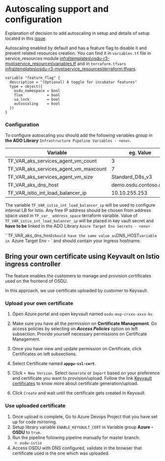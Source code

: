 # Autoscaling support and configuration

Explanation of decision to add autoscaling in setup and details of setup located in this [issue](https://community.opengroup.org/osdu/platform/deployment-and-operations/infra-azure-provisioning/-/issues/167).

Autoscaling enabled by default and has a feature flag to disable it and prevent related resources creation. You can find it in `variables.tf` file in service_resources module [infra\templates\osdu-r3-mvp\service_resources\variables.tf](\infra\templates\osdu-r3-mvp\service_resources\variables.tf) and in `terraform.tfvars` [infra\templates\osdu-r3-mvp\service_resources\terraform.tfvars](infra\templates\osdu-r3-mvp\service_resources\terraform.tfvars). 

```
variable "feature_flag" {
  description = "(Optional) A toggle for incubator features"
  type = object({
    osdu_namespace = bool
    flux           = bool
    sa_lock        = bool
    autoscaling    = bool
  })
}
```

### Configuration

To configure autoscaling you should add the following variables group in **the ADO Library** `Infrastructure Pipeline Variables - <env>`. 

| Variable                              | eg. Value             |
| ------------------------------------- | --------------------- |
| TF_VAR_aks_services_agent_vm_count    | 3                     |
| TF_VAR_aks_services_agent_vm_maxcount | 7                     |
| TF_VAR_aks_services_agent_vm_size     | Standard_D8s_v3       |
| TF_VAR_aks_dns_host                   | demo.osdu.contoso.com |
| TF_VAR_istio_int_load_balancer_ip     | 10.10.255.253         |

The variable `TF_VAR_istio_int_load_balancer_ip` will be used to configure internal LB for Istio. Any free IP address should be chosen from address space used in `TF_var_ address_space` terraform variable. Value of `TF_VAR_istio_int_load_balancer_ip` will be placed in key vault secret and **have to be** linked in the ADO Library `Azure Target Env Secrets - <env>`

``TF_VAR_aks_dns_host` should have the same value as `DNS_HOST` variable in  `Azure Target Env - <env>`  and should contain your ingress hostname.

## Bring your own certificate using Keyvault on Istio ingress controller

The feature enables the customers to manage and provision certificates used on the frontend of OSDU.

In this approach, we use certificate uploaded by customer to Keyvault.

### Upload your own certificate 
1. Open Azure portal and open keyvault named `osdu-mvp-crxxx-xxxx-kv`.

2. Make sure you have all the permission on **Certificate Management**. Go access policies by selecting on **_Access Policies_** option on left subsection.
   Provide yourself necessary permissions on Certificate Management.
   
3. Once you have view and update permission on Certificate, click Certificates on left subsections.

4. Select Certificate named **`appgw-ssl-cert`**. 

5. Click `+ New Version`. Select `Generate` or `Import` based on your preference and certificate you want to provision/upload.
   Follow  the link  [Keyvault certificates](https://docs.microsoft.com/en-us/azure/key-vault/certificates/certificate-scenarios) to know more about certificate generation/upload.

6. Click `Create` and wait until the certificate gets created in Keyvault.

###  Use uploaded certificate

1. Once upload is complete, Go to Azure Devops Project that you have set up for code mirroring.
2. Setup library variable `ENABLE_KEYVAULT_CERT` in Variable group **Azure - OSDU**
   to `true`.
3. Run the pipeline following pipeline manually for master branch:
   - `osdu-istio` 
4. Access OSDU with DNS configured, validate in the browser that certificate used is the one which was uploaded. 

